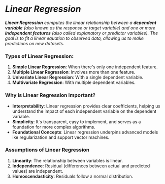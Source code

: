 # _Linear Regression_

_**Linear Regression** computes the linear relationship between a **dependent variable** (also known as the response or target variable) and one or more **independent features** (also called explanatory or predictor variables). The goal is to fit a linear equation to observed data, allowing us to make predictions on new datasets._

### Types of Linear Regression:
1. **Simple Linear Regression**: When there's only one independent feature.
2. **Multiple Linear Regression**: Involves more than one feature.
3. **Univariate Linear Regression**: With a single dependent variable.
4. **Multivariate Regression**: With multiple dependent variables.

### Why is Linear Regression Important?
- **Interpretability**: Linear regression provides clear coefficients, helping us understand the impact of each independent variable on the dependent variable.
- **Simplicity**: It's transparent, easy to implement, and serves as a foundation for more complex algorithms.
- **Foundational Concepts**: Linear regression underpins advanced models ike regularization and support vector machines.

### Assumptions of Linear Regression
1. **Linearity**: The relationship between variables is linear.
2. **Independence**: Residual (differences between actual and predicted values) are independent.
3. **Homoscendasticity**: Residuals follow a normal distribution.
